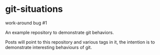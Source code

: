 # git-situations

work-around bug #1

An example repository to demonstrate git behaviors.

Posts will point to this repository and various tags in it,
the intention is
to demonstrate interesting behaviours of git.
